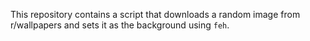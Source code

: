 This repository contains a script that downloads a random image from r/wallpapers and sets it as the background using `feh`.
